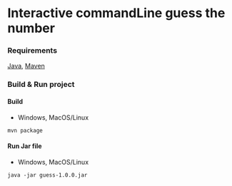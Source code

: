 # Interactive commandLine guess the number

### Requirements
[Java](https://adoptium.net), [Maven](https://maven.apache.org)

### Build & Run project
#### Build
* Windows, MacOS/Linux
```
mvn package
```
#### Run Jar file
* Windows, MacOS/Linux
```
java -jar guess-1.0.0.jar
```
